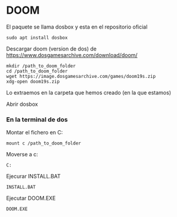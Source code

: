 # DOOM

El paquete se llama dosbox y esta en el repositorio oficial

	sudo apt install dosbox
Descargar doom (version de dos) de https://www.dosgamesarchive.com/download/doom/
	
	mkdir /path_to_doom_folder
	cd /path_to_doom_folder
	wget https://image.dosgamesarchive.com/games/doom19s.zip
	xdg-open doom19s.zip
Lo extraemos en la carpeta que hemos creado (en la que estamos)
	
Abrir dosbox

### En la terminal de dos

Montar el fichero en C:

	mount c /path_to_doom_folder
Moverse a c: 

	C:
Ejecurar INSTALL.BAT

	INSTALL.BAT
Ejecutar DOOM.EXE

	DOOM.EXE
